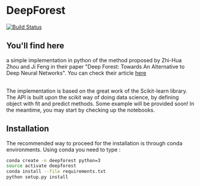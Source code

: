 # DeepForest
[![Build Status](https://travis-ci.org/nitlev/deepforest.svg?branch=master)](https://travis-ci.org/nitlev/deepforest)


## You'll find here
a simple implementation in python of the method proposed by Zhi-Hua Zhou and Ji
Feng in their paper "Deep Forest: Towards An Alternative to Deep Neural Networks".
You can check their article [here](https://arxiv.org/pdf/1702.08835.pdf)
<br><br>
 
The implementation is based on the great work of the Scikit-learn library. The
API is built upon the scikit way of doing data science, by defining object with
fit and predict methods. Some example will be provided soon! In the meantime, 
you may start by checking up the notebooks.
 
 
## Installation
 
The recommended way to proceed for the installation is through conda environments.
Using conda you need to type :
```bash
conda create -n deepforest python=3
source activate deepforest
conda install --file requirements.txt
python setup.py install
```